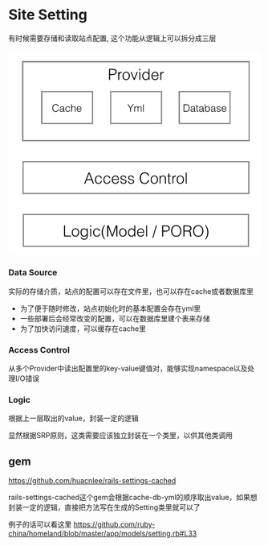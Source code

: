# Site Setting
有时候需要存储和读取站点配置, 这个功能从逻辑上可以拆分成三层

![Setting](https://github.com/adamshen/rails_problem/blob/master/images/setting.png)

### Data Source
实际的存储介质，站点的配置可以存在文件里，也可以存在cache或者数据库里

- 为了便于随时修改，站点初始化时的基本配置会存在yml里
- 一些部署后会经常改变的配置，可以在数据库里建个表来存储
- 为了加快访问速度，可以缓存在cache里

### Access Control
从多个Provider中读出配置里的key-value键值对，能够实现namespace以及处理I/O错误

### Logic
根据上一层取出的value，封装一定的逻辑

显然根据SRP原则，这类需要应该独立封装在一个类里，以供其他类调用

## gem
https://github.com/huacnlee/rails-settings-cached

rails-settings-cached这个gem会根据cache-db-yml的顺序取出value，如果想封装一定的逻辑，直接把方法写在生成的Setting类里就可以了

例子的话可以看这里
https://github.com/ruby-china/homeland/blob/master/app/models/setting.rb#L33
